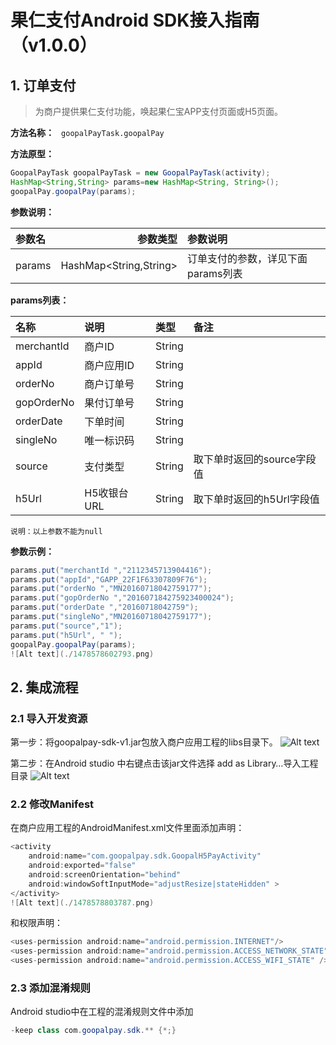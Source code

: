 # 果仁支付Android SDK接入指南（v1.0.0）

## 1. 订单支付
> 为商户提供果仁支付功能，唤起果仁宝APP支付页面或H5页面。

**方法名称：**    ` goopalPayTask.goopalPay`

**方法原型：**
``` java
GoopalPayTask goopalPayTask = new GoopalPayTask(activity); 
HashMap<String,String> params=new HashMap<String, String>();
goopalPay.goopalPay(params);
```

**参数说明：**

| 参数名      | 参数类型 | 参数说明  |
| :-------- | --------:| :-- |
| params  | HashMap<String,String>| 订单支付的参数，详见下面params列表 |



**params列表：** 

| 名称  | 说明 | 类型  |备注 |
| :-------- | :--------| :-- | :-- |
| merchantId|商户ID| String 
| appId| 商户应用ID| String 
| orderNo| 商户订单号| String 
| gopOrderNo| 果付订单号| String 
| orderDate| 下单时间| String 
| singleNo| 唯一标识码| String 
| source| 支付类型| String |取下单时返回的source字段值|
| h5Url| H5收银台URL| String |取下单时返回的h5Url字段值|

`说明：以上参数不能为null`

**参数示例：**
```java
params.put("merchantId ","2112345713904416");
params.put("appId","GAPP_22F1F63307809F76");
params.put("orderNo ","MN20160718042759177");
params.put("gopOrderNo ","201607184275923400024");
params.put("orderDate ","20160718042759");
params.put("singleNo","MN20160718042759177");
params.put("source","1");
params.put("h5Url", " ");
goopalPay.goopalPay(params);
![Alt text](./1478578602793.png)
```

## 2. 集成流程
### 2.1 导入开发资源
第一步：将goopalpay-sdk-v1.jar包放入商户应用工程的libs目录下。
![Alt text](./1478578696866.png)

第二步：在Android studio 中右键点击该jar文件选择 add as Library…导入工程目录
![Alt text](./1478583083535.png)


### 2.2 修改Manifest
在商户应用工程的AndroidManifest.xml文件里面添加声明：
``` java
<activity
    android:name="com.goopalpay.sdk.GoopalH5PayActivity"
    android:exported="false"
    android:screenOrientation="behind"
    android:windowSoftInputMode="adjustResize|stateHidden" >
</activity>
![Alt text](./1478578803787.png)
```

和权限声明：
``` java
<uses-permission android:name="android.permission.INTERNET"/>
<uses-permission android:name="android.permission.ACCESS_NETWORK_STATE"/>
<uses-permission android:name="android.permission.ACCESS_WIFI_STATE" />
```
### 2.3 添加混淆规则
Android studio中在工程的混淆规则文件中添加
```java
-keep class com.goopalpay.sdk.** {*;}
```
